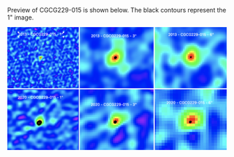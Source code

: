 Preview of CGCG229-015 is shown below. The black contours represent the 1" image. 

![CGCG229-015](CGCG229-015.png "CGCG229-015")
